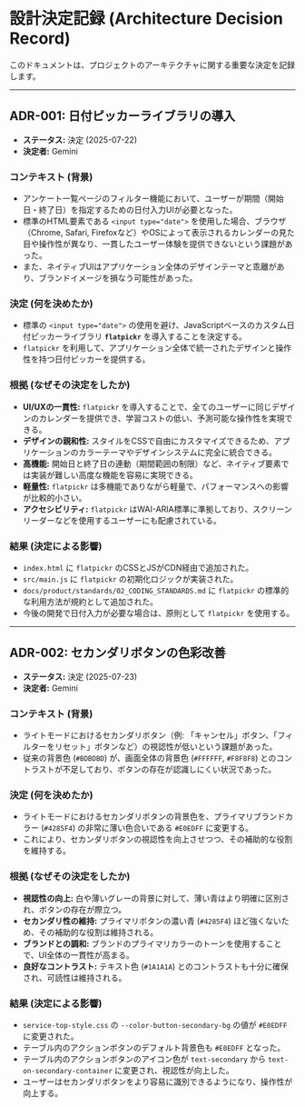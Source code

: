 # 設計決定記録 (Architecture Decision Record)

このドキュメントは、プロジェクトのアーキテクチャに関する重要な決定を記録します。

---

## ADR-001: 日付ピッカーライブラリの導入

-   **ステータス:** 決定 (2025-07-22)
-   **決定者:** Gemini

### コンテキスト (背景)

-   アンケート一覧ページのフィルター機能において、ユーザーが期間（開始日・終了日）を指定するための日付入力UIが必要となった。
-   標準のHTML要素である `<input type="date">` を使用した場合、ブラウザ（Chrome, Safari, Firefoxなど）やOSによって表示されるカレンダーの見た目や操作性が異なり、一貫したユーザー体験を提供できないという課題があった。
-   また、ネイティブUIはアプリケーション全体のデザインテーマと乖離があり、ブランドイメージを損なう可能性があった。

### 決定 (何を決めたか)

-   標準の `<input type="date">` の使用を避け、JavaScriptベースのカスタム日付ピッカーライブラリ **`flatpickr`** を導入することを決定する。
-   `flatpickr` を利用して、アプリケーション全体で統一されたデザインと操作性を持つ日付ピッカーを提供する。

### 根拠 (なぜその決定をしたか)

-   **UI/UXの一貫性:** `flatpickr` を導入することで、全てのユーザーに同じデザインのカレンダーを提供でき、学習コストの低い、予測可能な操作性を実現できる。
-   **デザインの親和性:** スタイルをCSSで自由にカスタマイズできるため、アプリケーションのカラーテーマやデザインシステムに完全に統合できる。
-   **高機能:** 開始日と終了日の連動（期間範囲の制限）など、ネイティブ要素では実装が難しい高度な機能を容易に実現できる。
-   **軽量性:** `flatpickr` は多機能でありながら軽量で、パフォーマンスへの影響が比較的小さい。
-   **アクセシビリティ:** `flatpickr` はWAI-ARIA標準に準拠しており、スクリーンリーダーなどを使用するユーザーにも配慮されている。

### 結果 (決定による影響)

-   `index.html` に `flatpickr` のCSSとJSがCDN経由で追加された。
-   `src/main.js` に `flatpickr` の初期化ロジックが実装された。
-   `docs/product/standards/02_CODING_STANDARDS.md` に `flatpickr` の標準的な利用方法が規約として追加された。
-   今後の開発で日付入力が必要な場合は、原則として `flatpickr` を使用する。

---

## ADR-002: セカンダリボタンの色彩改善

-   **ステータス:** 決定 (2025-07-23)
-   **決定者:** Gemini

### コンテキスト (背景)

-   ライトモードにおけるセカンダリボタン（例: 「キャンセル」ボタン、「フィルターをリセット」ボタンなど）の視認性が低いという課題があった。
-   従来の背景色 (`#BDBDBD`) が、画面全体の背景色 (`#FFFFFF`, `#F8F8F8`) とのコントラストが不足しており、ボタンの存在が認識しにくい状況であった。

### 決定 (何を決めたか)

-   ライトモードにおけるセカンダリボタンの背景色を、プライマリブランドカラー (`#4285F4`) の非常に薄い色合いである `#E0EDFF` に変更する。
-   これにより、セカンダリボタンの視認性を向上させつつ、その補助的な役割を維持する。

### 根拠 (なぜその決定をしたか)

-   **視認性の向上:** 白や薄いグレーの背景に対して、薄い青はより明確に区別され、ボタンの存在が際立つ。
-   **セカンダリ性の維持:** プライマリボタンの濃い青 (`#4285F4`) ほど強くないため、その補助的な役割は維持される。
-   **ブランドとの調和:** ブランドのプライマリカラーのトーンを使用することで、UI全体の一貫性が高まる。
-   **良好なコントラスト:** テキスト色 (`#1A1A1A`) とのコントラストも十分に確保され、可読性は維持される。

### 結果 (決定による影響)

-   `service-top-style.css` の `--color-button-secondary-bg` の値が `#E0EDFF` に変更された。
-   テーブル内のアクションボタンのデフォルト背景色も `#E0EDFF` となった。
-   テーブル内のアクションボタンのアイコン色が `text-secondary` から `text-on-secondary-container` に変更され、視認性が向上した。
-   ユーザーはセカンダリボタンをより容易に識別できるようになり、操作性が向上する。

